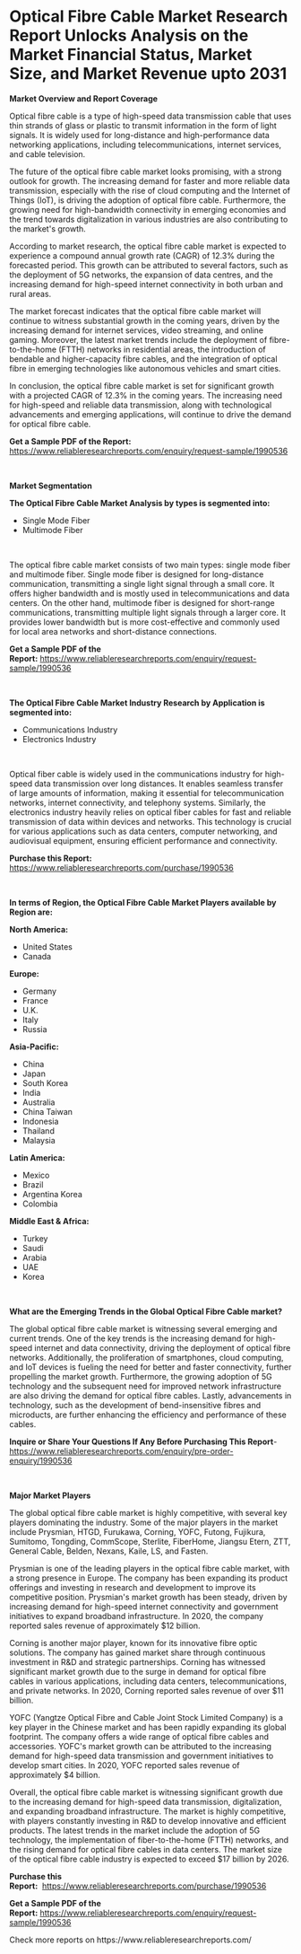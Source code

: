 <p><h1>Optical Fibre Cable Market Research Report Unlocks Analysis on the Market Financial Status, Market Size, and Market Revenue upto 2031</h1></p><p><strong>Market Overview and Report Coverage</strong></p>
<p><p>Optical fibre cable is a type of high-speed data transmission cable that uses thin strands of glass or plastic to transmit information in the form of light signals. It is widely used for long-distance and high-performance data networking applications, including telecommunications, internet services, and cable television.</p><p>The future of the optical fibre cable market looks promising, with a strong outlook for growth. The increasing demand for faster and more reliable data transmission, especially with the rise of cloud computing and the Internet of Things (IoT), is driving the adoption of optical fibre cable. Furthermore, the growing need for high-bandwidth connectivity in emerging economies and the trend towards digitalization in various industries are also contributing to the market's growth.</p><p>According to market research, the optical fibre cable market is expected to experience a compound annual growth rate (CAGR) of 12.3% during the forecasted period. This growth can be attributed to several factors, such as the deployment of 5G networks, the expansion of data centres, and the increasing demand for high-speed internet connectivity in both urban and rural areas.</p><p>The market forecast indicates that the optical fibre cable market will continue to witness substantial growth in the coming years, driven by the increasing demand for internet services, video streaming, and online gaming. Moreover, the latest market trends include the deployment of fibre-to-the-home (FTTH) networks in residential areas, the introduction of bendable and higher-capacity fibre cables, and the integration of optical fibre in emerging technologies like autonomous vehicles and smart cities.</p><p>In conclusion, the optical fibre cable market is set for significant growth with a projected CAGR of 12.3% in the coming years. The increasing need for high-speed and reliable data transmission, along with technological advancements and emerging applications, will continue to drive the demand for optical fibre cable.</p></p>
<p><strong>Get a Sample PDF of the Report:</strong> <a href="https://www.reliableresearchreports.com/enquiry/request-sample/1990536">https://www.reliableresearchreports.com/enquiry/request-sample/1990536</a></p>
<p>&nbsp;</p>
<p><strong>Market Segmentation</strong></p>
<p><strong>The Optical Fibre Cable Market Analysis by types is segmented into:</strong></p>
<p><ul><li>Single Mode Fiber</li><li>Multimode Fiber</li></ul></p>
<p>&nbsp;</p>
<p><p>The optical fibre cable market consists of two main types: single mode fiber and multimode fiber. Single mode fiber is designed for long-distance communication, transmitting a single light signal through a small core. It offers higher bandwidth and is mostly used in telecommunications and data centers. On the other hand, multimode fiber is designed for short-range communications, transmitting multiple light signals through a larger core. It provides lower bandwidth but is more cost-effective and commonly used for local area networks and short-distance connections.</p></p>
<p><strong>Get a Sample PDF of the Report:</strong>&nbsp;<a href="https://www.reliableresearchreports.com/enquiry/request-sample/1990536">https://www.reliableresearchreports.com/enquiry/request-sample/1990536</a></p>
<p>&nbsp;</p>
<p><strong>The Optical Fibre Cable Market Industry Research by Application is segmented into:</strong></p>
<p><ul><li>Communications Industry</li><li>Electronics Industry</li></ul></p>
<p>&nbsp;</p>
<p><p>Optical fiber cable is widely used in the communications industry for high-speed data transmission over long distances. It enables seamless transfer of large amounts of information, making it essential for telecommunication networks, internet connectivity, and telephony systems. Similarly, the electronics industry heavily relies on optical fiber cables for fast and reliable transmission of data within devices and networks. This technology is crucial for various applications such as data centers, computer networking, and audiovisual equipment, ensuring efficient performance and connectivity.</p></p>
<p><strong>Purchase this Report:</strong>&nbsp; <a href="https://www.reliableresearchreports.com/purchase/1990536">https://www.reliableresearchreports.com/purchase/1990536</a></p>
<p>&nbsp;</p>
<p><strong>In terms of Region, the Optical Fibre Cable Market Players available by Region are:</strong></p>
<p>
    <p> <strong> North America: </strong>
        <ul>
            <li>United States</li>
            <li>Canada</li>
        </ul>
        </p> 
    <p> <strong> Europe: </strong>
        <ul>
            <li>Germany</li>
            <li>France</li>
            <li>U.K.</li>
            <li>Italy</li>
            <li>Russia</li>
        </ul>
        </p> 
    <p> <strong> Asia-Pacific: </strong>
        <ul>
            <li>China</li>
            <li>Japan</li>
            <li>South Korea</li>
            <li>India</li>
            <li>Australia</li>
            <li>China Taiwan</li>
            <li>Indonesia</li>
            <li>Thailand</li>
            <li>Malaysia</li>
        </ul>
        </p> 
    <p> <strong> Latin America: </strong>
        <ul>
            <li>Mexico</li>
            <li>Brazil</li>
            <li>Argentina Korea</li>
            <li>Colombia</li>
        </ul>
        </p> 
    <p> <strong> Middle East & Africa: </strong>
        <ul>
            <li>Turkey</li>
            <li>Saudi</li>
            <li>Arabia</li>
            <li>UAE</li>
            <li>Korea</li>
        </ul>
    </p>
    </p>
<p>&nbsp;</p>
<p><strong>What are the Emerging Trends in the Global Optical Fibre Cable market?</strong></p>
<p><p>The global optical fibre cable market is witnessing several emerging and current trends. One of the key trends is the increasing demand for high-speed internet and data connectivity, driving the deployment of optical fibre networks. Additionally, the proliferation of smartphones, cloud computing, and IoT devices is fueling the need for better and faster connectivity, further propelling the market growth. Furthermore, the growing adoption of 5G technology and the subsequent need for improved network infrastructure are also driving the demand for optical fibre cables. Lastly, advancements in technology, such as the development of bend-insensitive fibres and microducts, are further enhancing the efficiency and performance of these cables.</p></p>
<p><strong>Inquire or Share Your Questions If Any Before Purchasing This Report</strong>- <a href="https://www.reliableresearchreports.com/enquiry/pre-order-enquiry/1990536">https://www.reliableresearchreports.com/enquiry/pre-order-enquiry/1990536</a></p>
<p>&nbsp;</p>
<p><strong>Major Market Players</strong></p>
<p><p>The global optical fibre cable market is highly competitive, with several key players dominating the industry. Some of the major players in the market include Prysmian, HTGD, Furukawa, Corning, YOFC, Futong, Fujikura, Sumitomo, Tongding, CommScope, Sterlite, FiberHome, Jiangsu Etern, ZTT, General Cable, Belden, Nexans, Kaile, LS, and Fasten.</p><p>Prysmian is one of the leading players in the optical fibre cable market, with a strong presence in Europe. The company has been expanding its product offerings and investing in research and development to improve its competitive position. Prysmian's market growth has been steady, driven by increasing demand for high-speed internet connectivity and government initiatives to expand broadband infrastructure. In 2020, the company reported sales revenue of approximately $12 billion.</p><p>Corning is another major player, known for its innovative fibre optic solutions. The company has gained market share through continuous investment in R&D and strategic partnerships. Corning has witnessed significant market growth due to the surge in demand for optical fibre cables in various applications, including data centers, telecommunications, and private networks. In 2020, Corning reported sales revenue of over $11 billion.</p><p>YOFC (Yangtze Optical Fibre and Cable Joint Stock Limited Company) is a key player in the Chinese market and has been rapidly expanding its global footprint. The company offers a wide range of optical fibre cables and accessories. YOFC's market growth can be attributed to the increasing demand for high-speed data transmission and government initiatives to develop smart cities. In 2020, YOFC reported sales revenue of approximately $4 billion.</p><p>Overall, the optical fibre cable market is witnessing significant growth due to the increasing demand for high-speed data transmission, digitalization, and expanding broadband infrastructure. The market is highly competitive, with players constantly investing in R&D to develop innovative and efficient products. The latest trends in the market include the adoption of 5G technology, the implementation of fiber-to-the-home (FTTH) networks, and the rising demand for optical fibre cables in data centers. The market size of the optical fibre cable industry is expected to exceed $17 billion by 2026.</p></p>
<p><strong>Purchase this Report:</strong>&nbsp;&nbsp;<a href="https://www.reliableresearchreports.com/purchase/1990536">https://www.reliableresearchreports.com/purchase/1990536</a></p>
<p></p>
<p><strong>Get a Sample PDF of the Report:</strong>&nbsp;<a href="https://www.reliableresearchreports.com/enquiry/request-sample/1990536">https://www.reliableresearchreports.com/enquiry/request-sample/1990536</a></p>
<p>Check more reports on https://www.reliableresearchreports.com/</p>